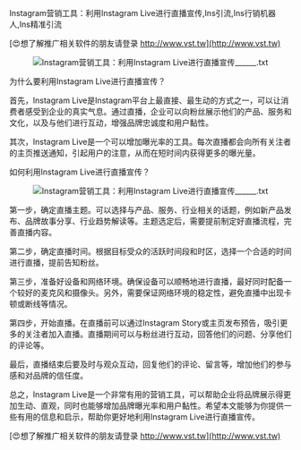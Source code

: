 Instagram营销工具：利用Instagram Live进行直播宣传,Ins引流,Ins行销机器人,Ins精准引流

[😍想了解推广相关软件的朋友请登录 http://www.vst.tw](http://www.vst.tw)

 <center><img src="https://vst.tw/MP4/tuiguang/png/1.png" alt="Instagram营销工具：利用Instagram Live进行直播宣传______.txt"></center>

为什么要利用Instagram Live进行直播宣传？

首先，Instagram Live是Instagram平台上最直接、最生动的方式之一，可以让消费者感受到企业的真实气息。通过直播，企业可以向粉丝展示他们的产品、服务和文化，以及与他们进行互动，增强品牌忠诚度和用户黏性。

其次，Instagram Live是一个可以增加曝光率的工具。每次直播都会向所有关注者的主页推送通知，引起用户的注意，从而在短时间内获得更多的曝光量。

如何利用Instagram Live进行直播宣传？

 <center><img src="https://vst.tw/MP4/tuiguang/png/8.png" alt="Instagram营销工具：利用Instagram Live进行直播宣传______.txt"></center>

第一步，确定直播主题。可以选择与产品、服务、行业相关的话题，例如新产品发布、品牌故事分享、行业趋势解读等。主题选定后，需要提前制定好直播流程，完善直播内容。

第二步，确定直播时间。根据目标受众的活跃时间段和时区，选择一个合适的时间进行直播，提前告知粉丝。

第三步，准备好设备和网络环境。确保设备可以顺畅地进行直播，最好同时配备一个较好的麦克风和摄像头。另外，需要保证网络环境的稳定性，避免直播中出现卡顿或断线等情况。

第四步，开始直播。在直播前可以通过Instagram Story或主页发布预告，吸引更多的关注者加入直播。直播期间可以与粉丝进行互动，回答他们的问题、分享他们的评论等。

最后，直播结束后要及时与观众互动，回复他们的评论、留言等，增加他们的参与感和对品牌的信任度。

总之，Instagram Live是一个非常有用的营销工具，可以帮助企业将品牌展示得更加生动、直观，同时也能够增加品牌曝光率和用户黏性。希望本文能够为你提供一些有用的信息和启示，帮助你更好地利用Instagram Live进行直播宣传。

[😍想了解推广相关软件的朋友请登录 http://www.vst.tw](http://www.vst.tw)



